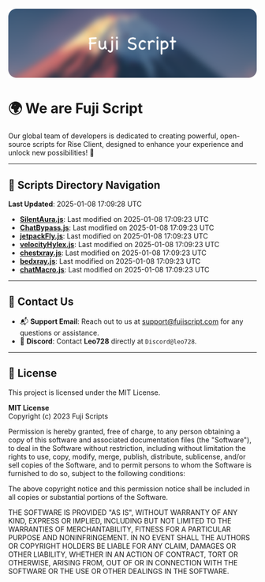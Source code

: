 ![Banner](.github/b.webp)

# 🌍 **We are Fuji Script**

Our global team of developers is dedicated to creating powerful, open-source scripts for Rise Client, designed to enhance your experience and unlock new possibilities! 🌟

---
<!-- SCRIPTS_NAVIGATION_START -->
## 📂 **Scripts Directory Navigation**

**Last Updated**: 2025-01-08 17:09:28 UTC

- **[SilentAura.js](scripts/SilentAura.js)**: Last modified on 2025-01-08 17:09:23 UTC
- **[ChatBypass.js](scripts/ChatBypass.js)**: Last modified on 2025-01-08 17:09:23 UTC
- **[jetpackFly.js](scripts/jetpackFly.js)**: Last modified on 2025-01-08 17:09:23 UTC
- **[velocityHylex.js](scripts/velocityHylex.js)**: Last modified on 2025-01-08 17:09:23 UTC
- **[chestxray.js](scripts/chestxray.js)**: Last modified on 2025-01-08 17:09:23 UTC
- **[bedxray.js](scripts/bedxray.js)**: Last modified on 2025-01-08 17:09:23 UTC
- **[chatMacro.js](scripts/chatMacro.js)**: Last modified on 2025-01-08 17:09:23 UTC

<!-- SCRIPTS_NAVIGATION_END -->

---

## 💬 **Contact Us**  
- 📬 **Support Email**: Reach out to us at [support@fujiscript.com](mailto:support@fujiscript.com) for any questions or assistance.  
- 💬 **Discord**: Contact **Leo728** directly at `Discord@leo728`.

---

## 📜 **License**

This project is licensed under the MIT License.  

**MIT License**  
Copyright (c) 2023 Fuji Scripts  

Permission is hereby granted, free of charge, to any person obtaining a copy of this software and associated documentation files (the "Software"), to deal in the Software without restriction, including without limitation the rights to use, copy, modify, merge, publish, distribute, sublicense, and/or sell copies of the Software, and to permit persons to whom the Software is furnished to do so, subject to the following conditions:  

The above copyright notice and this permission notice shall be included in all copies or substantial portions of the Software.  

THE SOFTWARE IS PROVIDED "AS IS", WITHOUT WARRANTY OF ANY KIND, EXPRESS OR IMPLIED, INCLUDING BUT NOT LIMITED TO THE WARRANTIES OF MERCHANTABILITY, FITNESS FOR A PARTICULAR PURPOSE AND NONINFRINGEMENT. IN NO EVENT SHALL THE AUTHORS OR COPYRIGHT HOLDERS BE LIABLE FOR ANY CLAIM, DAMAGES OR OTHER LIABILITY, WHETHER IN AN ACTION OF CONTRACT, TORT OR OTHERWISE, ARISING FROM, OUT OF OR IN CONNECTION WITH THE SOFTWARE OR THE USE OR OTHER DEALINGS IN THE SOFTWARE.  
